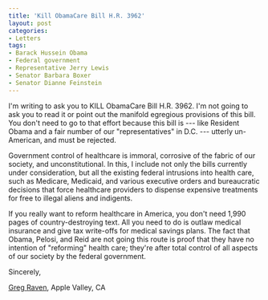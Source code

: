 ```yaml
---
title: 'Kill ObamaCare Bill H.R. 3962'
layout: post
categories:
- Letters
tags:
- Barack Hussein Obama
- Federal government
- Representative Jerry Lewis
- Senator Barbara Boxer
- Senator Dianne Feinstein
---
```


I'm writing to ask you to KILL ObamaCare Bill H.R. 3962. I'm not going to ask you to read it or point out the manifold egregious provisions of this bill. You don't need to go to that effort because this bill is --- like Resident Obama and a fair number of our "representatives" in D.C. --- utterly un-American, and must be rejected.  
  
Government control of healthcare is immoral, corrosive of the fabric of our society, and unconstitutional. In this, I include not only the bills currently under consideration, but all the existing federal intrusions into health care, such as Medicare, Medicaid, and various executive orders and bureaucratic decisions that force healthcare providers to dispense expensive treatments for free to illegal aliens and indigents.

If you really want to reform healthcare in America, you don't need 1,990 pages of country-destroying text. All you need to do is outlaw medical insurance and give tax write-offs for medical savings plans. The fact that Obama, Pelosi, and Reid are not going this route is proof that they have no intention of "reforming" health care; they're after total control of all aspects of our society by the federal government.

Sincerely,

[Greg Raven](https://www.gregraven.org), Apple Valley, CA